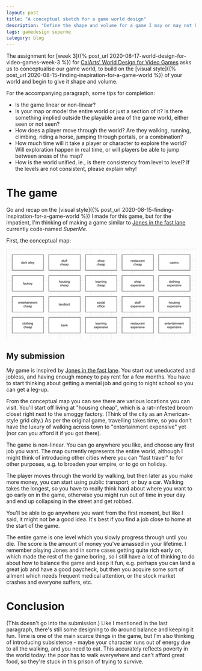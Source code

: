 ```yaml
---
layout: post
title: "A conceptual sketch for a game world design"
description: "Define the shape and volume for a game I may or may not be working on"
tags: gamedesign superme
category: blog
---
```


The assignment for [week 3]({% post_url 2020-08-17-world-design-for-video-games-week-3 %}) for [CalArts' World Design for Video Games](https://www.coursera.org/learn/video-game-world) asks us to conceptualise our game world, to build on the [visual style]({% post_url 2020-08-15-finding-inspiration-for-a-game-world %}) of your world and begin to give it shape and volume.

For the accompanying paragraph, some tips for completion:

- Is the game linear or non-linear?
- Is your map or model the entire world or just a section of it? Is there something implied outside the playable area of the game world, either seen or not seen?
- How does a player move through the world? Are they walking, running, climbing, riding a horse, jumping through portals, or a combination?
- How much time will it take a player or character to explore the world? Will exploration happen in real time, or will players be able to jump between areas of the map?
- How is the world unified, ie., is there consistency from level to level? If the levels are not consistent, please explain why!

# The game

Go and recap on the [visual style]({% post_url 2020-08-15-finding-inspiration-for-a-game-world %}) I made for this game, but for the impatient, I'm thinking of making a game similar to [Jones in the fast lane](https://en.wikipedia.org/wiki/Jones_in_the_Fast_Lane) currently code-named _SuperMe_.

First, the conceptual map:

![Conceptual map](/assets/posts/2020-08-18-conceptualising-a-game-world/concept.png)

## My submission

My game is inspired by [Jones in the fast lane](https://en.wikipedia.org/wiki/Jones_in_the_Fast_Lane). You start out uneducated and jobless, and having enough money to pay rent for a few months. You have to start thinking about getting a menial job and going to night school so you can get a leg-up.

From the conceptual map you can see there are various locations you can visit. You'll start off living at "housing cheap", which is a rat-infested broom closet right next to the smoggy factory. (Think of the city as an American-style grid city.) As per the original game, travelling takes time, so you don't have the luxury of walking across town to "entertainment expensive" yet (nor can you afford it if you got there).

The game is non-linear. You can go anywhere you like, and choose any first job you want. The map currently represents the entire world, although I might think of introducing other cities where you can "fast travel" to for other purposes, e.g. to broaden your empire, or to go on holiday.

The player moves through the world by walking, but then later as you make more money, you can start using public transport, or buy a car. Walking takes the longest, so you have to really think hard about where you want to go early on in the game, otherwise you might run out of time in your day and end up collapsing in the street and get robbed.

You'll be able to go anywhere you want from the first moment, but like I said, it might not be a good idea. It's best if you find a job close to home at the start of the game.

The entire game is one level which you slowly progress through until you die. The score is the amount of money you've amassed in your lifetime. I remember playing Jones and in some cases getting quite rich early on, which made the rest of the game boring, so I still have a lot of thinking to do about how to balance the game and keep it fun, e.g. perhaps you can land a great job and have a good paycheck, but then you acquire some sort of ailment which needs frequent medical attention, or the stock market crashes and everyone suffers, etc.

# Conclusion

(This doesn't go into the submission.) Like I mentioned in the last paragraph, there's still some designing to do around balance and keeping it fun. Time is one of the main scarce things in the game, but I'm also thinking of introducing subsistence - maybe your character runs out of energy due to all the walking, and you need to eat. This accurately reflects poverty in the world today: the poor has to walk everywhere and can't afford great food, so they're stuck in this prison of trying to survive.
